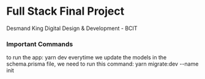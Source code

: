 # Full Stack Final Project
Desmand King
Digital Design & Development - BCIT

### Important Commands
to run the app: yarn dev
everytime we update the models in the schema.prisma file, we need to run this command: yarn migrate:dev --name init